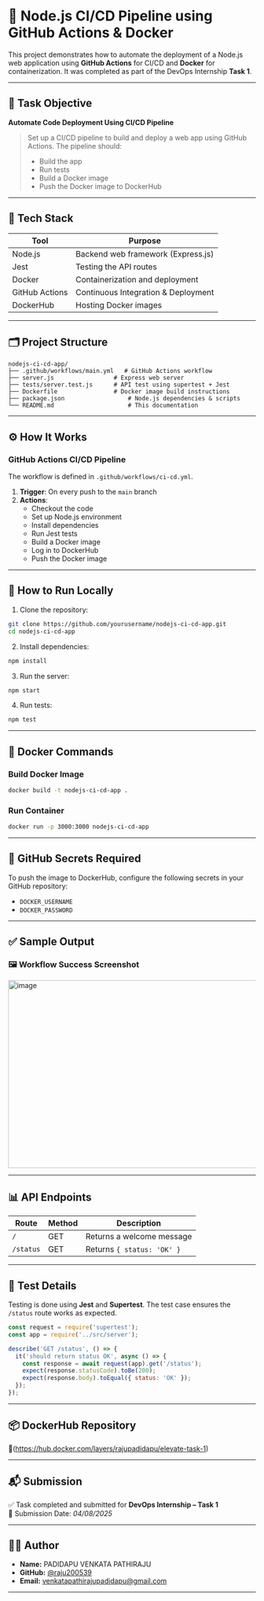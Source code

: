 # 🚀 Node.js CI/CD Pipeline using GitHub Actions & Docker

This project demonstrates how to automate the deployment of a Node.js web application using **GitHub Actions** for CI/CD and **Docker** for containerization. It was completed as part of the DevOps Internship **Task 1**.

---

## 📌 Task Objective

**Automate Code Deployment Using CI/CD Pipeline**

> Set up a CI/CD pipeline to build and deploy a web app using GitHub Actions. The pipeline should:
> - Build the app  
> - Run tests  
> - Build a Docker image  
> - Push the Docker image to DockerHub  

---

## 🧰 Tech Stack

| Tool           | Purpose                               |
|----------------|----------------------------------------|
| Node.js        | Backend web framework (Express.js)     |
| Jest           | Testing the API routes                 |
| Docker         | Containerization and deployment        |
| GitHub Actions | Continuous Integration & Deployment    |
| DockerHub      | Hosting Docker images                  |

---

## 🗂 Project Structure

```
nodejs-ci-cd-app/
├── .github/workflows/main.yml   # GitHub Actions workflow
├── server.js                 # Express web server
├── tests/server.test.js      # API test using supertest + Jest
├── Dockerfile                # Docker image build instructions
├── package.json                  # Node.js dependencies & scripts
└── README.md                     # This documentation
```

---

## ⚙️ How It Works

### GitHub Actions CI/CD Pipeline

The workflow is defined in `.github/workflows/ci-cd.yml`.

1. **Trigger**: On every push to the `main` branch  
2. **Actions**:
   - Checkout the code  
   - Set up Node.js environment  
   - Install dependencies  
   - Run Jest tests  
   - Build a Docker image  
   - Log in to DockerHub  
   - Push the Docker image  

---

## 🔧 How to Run Locally

1. Clone the repository:

```bash
git clone https://github.com/yourusername/nodejs-ci-cd-app.git
cd nodejs-ci-cd-app
```

2. Install dependencies:

```bash
npm install
```

3. Run the server:

```bash
npm start
```

4. Run tests:

```bash
npm test
```

---

## 🐳 Docker Commands

### Build Docker Image

```bash
docker build -t nodejs-ci-cd-app .
```

### Run Container

```bash
docker run -p 3000:3000 nodejs-ci-cd-app
```

---

## 🔐 GitHub Secrets Required

To push the image to DockerHub, configure the following secrets in your GitHub repository:

- `DOCKER_USERNAME`
- `DOCKER_PASSWORD`

---

## ✅ Sample Output

### 🖼 Workflow Success Screenshot

<img width="947" height="382" alt="image" src="https://github.com/user-attachments/assets/01eca6fb-0bbb-43be-9cae-945cf417e557" />

---

## 📊 API Endpoints

| Route     | Method | Description                  |
|-----------|--------|------------------------------|
| `/`       | GET    | Returns a welcome message     |
| `/status` | GET    | Returns `{ status: 'OK' }`    |

---

## 🧪 Test Details

Testing is done using **Jest** and **Supertest**. The test case ensures the `/status` route works as expected.

```js
const request = require('supertest');
const app = require('../src/server');

describe('GET /status', () => {
  it('should return status OK', async () => {
    const response = await request(app).get('/status');
    expect(response.statusCode).toBe(200);
    expect(response.body).toEqual({ status: 'OK' });
  });
});
```

---

## 📦 DockerHub Repository

🔗(https://hub.docker.com/layers/rajupadidapu/elevate-task-1)

---

## 📬 Submission

✅ Task completed and submitted for **DevOps Internship – Task 1**  
📅 Submission Date: *04/08/2025*  

---

## 🙋‍♂️ Author

- **Name:** PADIDAPU VENKATA PATHIRAJU 
- **GitHub:** [@raju200539](https://github.com/cicd-task)  
- **Email:** venkatapathirajupadidapu@gmail.com

---
